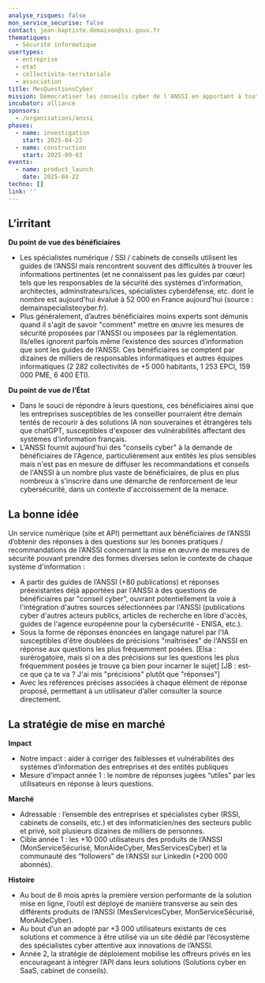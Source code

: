```yaml
---
analyse_risques: false
mon_service_securise: false
contact: jean-baptiste.demaison@ssi.gouv.fr
thematiques:
  - Sécurité informatique
usertypes:
  - entreprise
  - etat
  - collectivite-territoriale
  - association
title: MesQuestionsCyber
mission: Démocratiser les conseils cyber de l'ANSSI en apportant à toutes les questions cyber des spécialistes et des informaticien/nes
incubator: alliance
sponsors:
  - /organisations/anssi
phases:
  - name: investigation
    start: 2025-04-22
  - name: construction
    start: 2025-09-03
events:
  - name: product_launch
    date: 2025-04-22
techno: []
link: ''
---
```



## L’irritant

**Du point de vue des bénéficiaires**

*   Les spécialistes numérique / SSI / cabinets de conseils utilisent les guides de l’ANSSI mais rencontrent souvent des difficultés à trouver les informations pertinentes (et ne connaissent pas les guides par cœur) tels que les responsables de la sécurité des systèmes d'information, architectes, adminstrateurs/ices, spécialistes cyberdéfense, etc. dont le nombre est aujourd'hui évalué à 52 000 en France aujourd'hui (source : demainspecialistecyber.fr).
*   Plus généralement, d’autres bénéficiaires moins experts sont démunis quand il s'agit de savoir "comment" mettre en œuvre les mesures de sécurité proposées par l'ANSSI ou imposées par la réglementation. Ils/elles ignorent parfois même l’existence des sources d’information que sont les guides de l’ANSSI. Ces bénéficiaires se comptent par dizaines de milliers de responsables informatiques et autres équipes informatiques (2 282 collectivités de +5 000 habitants, 1 253 EPCI, 159 000 PME, 6 400 ETI).

**Du point de vue de l’État**

*   Dans le souci de répondre à leurs questions, ces bénéficiaires ainsi que les entreprises susceptibles de les conseiller pourraient être demain tentés de recourir à des solutions IA non souveraines et étrangères tels que chatGPT, susceptibles d'exposer des vulnérabilités affectant des systèmes d'information français.
*   L'ANSSI fournit aujourd'hui des "conseils cyber" à la demande de bénéficiaires de l'Agence, particulièrement aux entités les plus sensibles mais n'est pas en mesure de diffuser les recommandations et conseils de l'ANSSI à un nombre plus vaste de bénéficiaires, de plus en plus nombreux à s'inscrire dans une démarche de renforcement de leur cybersécurité, dans un contexte d'accroissement de la menace.

## La bonne idée

Un service numérique (site et API) permettant aux bénéficiaires de l’ANSSI d’obtenir des réponses à des questions sur les bonnes pratiques / recommandations de l’ANSSI concernant la mise en œuvre de mesures de sécurité pouvant prendre des formes diverses selon le contexte de chaque système d'information :

*   A partir des guides de l’ANSSI (+80 publications) et réponses préexistantes déjà apportées par l'ANSSI à des questions de bénéficiaires par "conseil cyber", ouvrant potentiellement la voie à l'intégration d'autres sources sélectionnées par l'ANSSI (publications cyber d'autres acteurs publics, articles de recherche en libre d'accès, guides de l'agence européenne pour la cybersécurité - ENISA, etc.).
*   Sous la forme de réponses énoncées en langage naturel par l'IA susceptibles d'être doublées de précisions "maîtrisées" de l'ANSSI en réponse aux questions les plus fréquemment posées. [Elsa : surérogatoire, mais si on a des précisions sur les questions les plus fréquemment posées je trouve ça bien pour incarner le sujet] [JB : est-ce que ça te va ? J'ai mis "précisions" plutôt que "réponses"]
*   Avec les références précises associées à chaque élément de réponse proposé, permettant à un utilisateur d’aller consulter la source directement.

## La stratégie de mise en marché

**Impact**

*   Notre impact : aider à corriger des faiblesses et vulnérabilités des systèmes d’information des entreprises et des entités publiques
*   Mesure d’impact année 1 : le nombre de réponses jugées “utiles” par les utilisateurs en réponse à leurs questions.

**Marché**

*   Adressable : l’ensemble des entreprises et spécialistes cyber (RSSI, cabinets de conseils, etc.) et des informaticien/nes des secteurs public et privé, soit plusieurs dizaines de milliers de personnes.
*   Cible année 1 : les +10 000 utilisateurs des produits de l’ANSSI (MonServiceSécurisé, MonAideCyber, MesServicesCyber) et la communauté des “followers” de l’ANSSI sur Linkedin (+200 000 abonnés).

**Histoire**

*   Au bout de 6 mois après la première version performante de la solution mise en ligne, l’outil est déployé de manière transverse au sein des différents produits de l’ANSSI (MesServicesCyber, MonServiceSécurisé, MonAideCyber).
*   Au bout d’un an adopté par +3 000 utilisateurs existants de ces solutions et commence à être utilisé via un site dédié par l’écosystème des spécialistes cyber attentive aux innovations de l’ANSSI.
*   Année 2, la stratégie de déploiement mobilise les offreurs privés en les encourageant à intégrer l’API dans leurs solutions (Solutions cyber en SaaS, cabinet de conseils).

